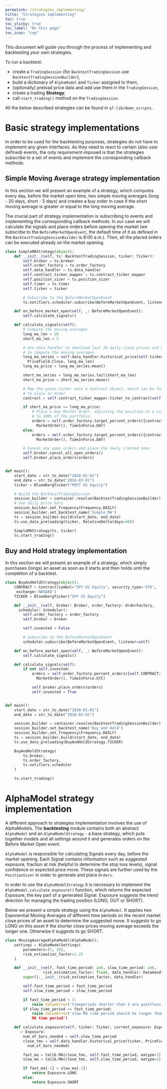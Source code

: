 ```yaml
---
permalink: /strategies_implementing/
title: "Strategies implementing"
toc: true
toc_sticky: true
toc_label: "On this page"
toc_icon: "cog"
---
```


This document will guide you through the process of implementing and backtesting your own strategies.

To run a backtest:
- create a `TradingSession` (for `BacktestTradingSession` use `BacktestTradingSessionBuilder`),
- build a dictionary of `AlphaModel` and `Ticker` assigned to them,
- (optionally) preload price data and add use them in the `TradingSession`,
- create a trading **Strategy**,
- call `start_trading()` method on the `TradingSession`.

All the below described strategies can be found in `qf-lib/demo_scripts`.

# Basic strategy implementations

In order to be used for the backtesting purposes, strategies do not have to implement any given interfaces. As they need to react to certain (also user defined) events, the only requirement imposed is that the strategies subscribe to a set of events and implement the corresponding callback methods.

## Simple Moving Average strategy implementation

In this section we will present an example of a strategy, which computes every day, before the market open time, two simple moving averages (long - 20 days, short - 5 days) and creates a buy order in case if the short moving average is greater or equal to the long moving average.

The crucial part of strategy implementation is subscribing to events and implementing the corresponding callback methods. In our case we will calculate the signals and place orders before opening the market (we subscribe to the `BeforeMarketOpenEvent`, the default time of it as defined in the `BacktestTradingSessionBuilder` is 8:00 a.m.). Then, all the placed orders can be executed already on the market opening.

```python
class SimpleMAStrategy(object):
    def __init__(self, ts: BacktestTradingSession, ticker: Ticker):
        self.broker = ts.broker
        self.order_factory = ts.order_factory
        self.data_handler = ts.data_handler
        self.contract_ticker_mapper = ts.contract_ticker_mapper
        self.position_sizer = ts.position_sizer
        self.timer = ts.timer
        self.ticker = ticker

        # Subscribe to the BeforeMarketOpenEvent
        ts.notifiers.scheduler.subscribe(BeforeMarketOpenEvent, listener=self)

    def on_before_market_open(self, _: BeforeMarketOpenEvent):
        self.calculate_signals()

    def calculate_signals(self):
        # Compute the moving averages
        long_ma_len = 20
        short_ma_len = 5

        # Use data handler to download last 20 daily close prices and use them
        # to compute the moving averages
        long_ma_series = self.data_handler.historical_price(self.ticker,
          PriceField.Close, long_ma_len)
        long_ma_price = long_ma_series.mean()

        short_ma_series = long_ma_series.tail(short_ma_len)
        short_ma_price = short_ma_series.mean()

        # Map the given ticker onto a Contract object, which can be further used
        # to place an Order
        contract = self.contract_ticker_mapper.ticker_to_contract(self.ticker)

        if short_ma_price >= long_ma_price:
            # Place a buy Market Order, adjusting the position to a value equal
            # to 100% of the portfolio
            orders = self.order_factory.target_percent_orders({contract: 1.0},
              MarketOrder(), TimeInForce.DAY)
        else:
            orders = self.order_factory.target_percent_orders({contract: 0.0},
              MarketOrder(), TimeInForce.DAY)

        # Cancel any open orders and place the newly created ones
        self.broker.cancel_all_open_orders()
        self.broker.place_orders(orders)


def main():
    start_date = str_to_date("2010-01-01")
    end_date = str_to_date("2010-03-01")
    ticker = BloombergTicker("MSFT US Equity")

    # Build the BacktestTradingSession
    session_builder = container.resolve(BacktestTradingSessionBuilder)
    # Use daily price bars
    session_builder.set_frequency(Frequency.DAILY)
    session_builder.set_backtest_name('Simple_MA')
    ts = session_builder.build(start_date, end_date)
    ts.use_data_preloading(ticker, RelativeDelta(days=40))

    SimpleMAStrategy(ts, ticker)
    ts.start_trading()
```

## Buy and Hold strategy implementation

In this section we will present an example of a strategy, which simply purchases (longs) an asset as soon as it starts and then holds until the completion of a backtest.

```python
class BuyAndHoldStrategy(object):
    CONTRACT = Contract(symbol="SPY US Equity", security_type='STK',
     exchange='NASDAQ')
    TICKER = BloombergTicker("SPY US Equity")

    def __init__(self, broker: Broker, order_factory: OrderFactory,
      scheduler: Scheduler):
        self.order_factory = order_factory
        self.broker = broker

        self.invested = False

        # Subscribe to the BeforeMarketOpenEvent
        scheduler.subscribe(BeforeMarketOpenEvent, listener=self)

    def on_before_market_open(self, _: BeforeMarketOpenEvent):
        self.calculate_signals()

    def calculate_signals(self):
        if not self.invested:
            orders = self.order_factory.percent_orders({self.CONTRACT: 1.0},
              MarketOrder(), TimeInForce.GTC)

            self.broker.place_orders(orders)
            self.invested = True


def main():
    start_date = str_to_date("2010-01-01")
    end_date = str_to_date("2018-01-01")

    session_builder = container.resolve(BacktestTradingSessionBuilder)  
    session_builder.set_backtest_name('Buy and Hold')
    session_builder.set_frequency(Frequency.DAILY)
    ts = session_builder.build(start_date, end_date)
    ts.use_data_preloading(BuyAndHoldStrategy.TICKER)

    BuyAndHoldStrategy(
        ts.broker,
        ts.order_factory,
        ts.notifiers.scheduler
    )

    ts.start_trading()
```

# AlphaModel strategy implementation
A different approach to strategies implementation involves the use of AlphaModels. The **backtesting** module contains both an abstract `AlphaModel` and an `AlphaModelStrategy` - a base strategy, which puts together models and all settings around it and generates orders on the Before Market Open event.

`AlphaModel` is responsible for calculating Signals every day, before the market opening. Each Signal contains information such as suggested exposure, fraction at risk (helpful to determine the stop loss levels), signal confidence or expected price move. These signals are further used by the `PositionSizer` in order to generate and place `Orders`.

In order to use the `AlphaModelStrategy` it is necessary to implement the `AlphaModel.calculate_exposure()` function, which returns the expected Exposure, the key part of a generated Signal. Exposure suggests the trend direction for managing the trading position (LONG, OUT or SHORT).

Below we present a simple strategy using the `AlphaModel`. It applies two Exponential Moving Averages of different time periods on the recent market close prices of an asset to determine the suggested move. It suggests to go LONG on this asset if the shorter close prices moving average exceeds the longer one. Otherwise it suggests to go SHORT.

```python
class MovingAverageAlphaModel(AlphaModel):
    settings = AlphaModelSettings(
        parameters=(5, 20),
        risk_estimation_factor=1.25
    )

    def __init__(self, fast_time_period: int, slow_time_period: int,
                 risk_estimation_factor: float, data_handler: DataHandler):
        super().__init__(risk_estimation_factor, data_handler)

        self.fast_time_period = fast_time_period
        self.slow_time_period = slow_time_period

        if fast_time_period < 3:
            raise ValueError('timeperiods shorter than 3 are pointless')
        if slow_time_period <= fast_time_period:
            raise ValueError('slow MA time period should be longer than fast
            MA time period')

    def calculate_exposure(self, ticker: Ticker, current_exposure: Exposure)
      -> Exposure:
        num_of_bars_needed = self.slow_time_period
        close_tms = self.data_handler.historical_price(ticker, PriceField.Close,
          num_of_bars_needed)

        fast_ma = talib.MA(close_tms, self.fast_time_period, matype=1)  
        slow_ma = talib.MA(close_tms, self.slow_time_period, matype=1) 

        if fast_ma[-1] > slow_ma[-1]:
            return Exposure.LONG
        else:
            return Exposure.SHORT
```
